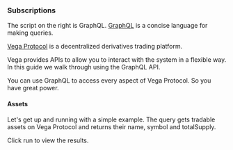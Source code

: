 ### Subscriptions

The script on the right is GraphQL. [GraphQL](https://graphql.org/) is a concise language for making queries.

[Vega Protocol](https://vega.xyz/) is a decentralized derivatives trading platform.

Vega provides APIs to allow you to interact with the system in a flexible way. In this guide we walk through using the GraphQL API. 

You can use GraphQL to access every aspect of Vega Protocol. So you have great power.

#### Assets 

Let's get up and running with a simple example. The query gets tradable assets on Vega Protocol and returns their name, symbol and totalSupply. 

Click run to view the results.